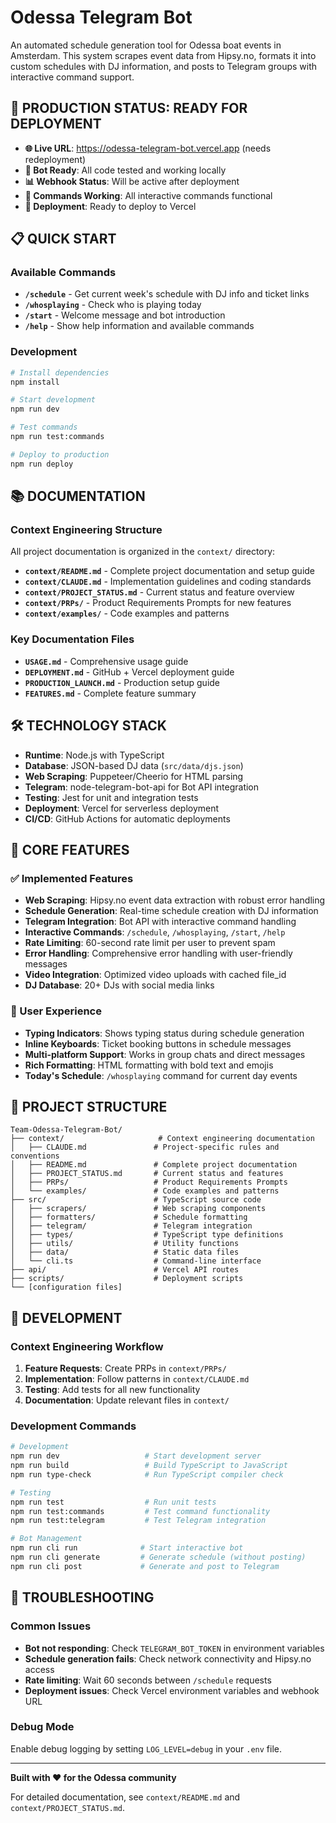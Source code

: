 # Odessa Telegram Bot

An automated schedule generation tool for Odessa boat events in Amsterdam. This system scrapes event data from Hipsy.no, formats it into custom schedules with DJ information, and posts to Telegram groups with interactive command support.

## 🚀 **PRODUCTION STATUS: READY FOR DEPLOYMENT**

- **🌐 Live URL**: https://odessa-telegram-bot.vercel.app (needs redeployment)
- **🤖 Bot Ready**: All code tested and working locally
- **📊 Webhook Status**: Will be active after deployment
- **📱 Commands Working**: All interactive commands functional
- **🚀 Deployment**: Ready to deploy to Vercel

## 📋 **QUICK START**

### Available Commands
- **`/schedule`** - Get current week's schedule with DJ info and ticket links
- **`/whosplaying`** - Check who is playing today
- **`/start`** - Welcome message and bot introduction
- **`/help`** - Show help information and available commands

### Development
```bash
# Install dependencies
npm install

# Start development
npm run dev

# Test commands
npm run test:commands

# Deploy to production
npm run deploy
```

## 📚 **DOCUMENTATION**

### Context Engineering Structure
All project documentation is organized in the `context/` directory:

- **`context/README.md`** - Complete project documentation and setup guide
- **`context/CLAUDE.md`** - Implementation guidelines and coding standards
- **`context/PROJECT_STATUS.md`** - Current status and feature overview
- **`context/PRPs/`** - Product Requirements Prompts for new features
- **`context/examples/`** - Code examples and patterns

### Key Documentation Files
- **`USAGE.md`** - Comprehensive usage guide
- **`DEPLOYMENT.md`** - GitHub + Vercel deployment guide
- **`PRODUCTION_LAUNCH.md`** - Production setup guide
- **`FEATURES.md`** - Complete feature summary

## 🛠️ **TECHNOLOGY STACK**

- **Runtime**: Node.js with TypeScript
- **Database**: JSON-based DJ data (`src/data/djs.json`)
- **Web Scraping**: Puppeteer/Cheerio for HTML parsing
- **Telegram**: node-telegram-bot-api for Bot API integration
- **Testing**: Jest for unit and integration tests
- **Deployment**: Vercel for serverless deployment
- **CI/CD**: GitHub Actions for automatic deployments

## 🚀 **CORE FEATURES**

### ✅ Implemented Features
- **Web Scraping**: Hipsy.no event data extraction with robust error handling
- **Schedule Generation**: Real-time schedule creation with DJ information
- **Telegram Integration**: Bot API with interactive command handling
- **Interactive Commands**: `/schedule`, `/whosplaying`, `/start`, `/help`
- **Rate Limiting**: 60-second rate limit per user to prevent spam
- **Error Handling**: Comprehensive error handling with user-friendly messages
- **Video Integration**: Optimized video uploads with cached file_id
- **DJ Database**: 20+ DJs with social media links

### 🎯 User Experience
- **Typing Indicators**: Shows typing status during schedule generation
- **Inline Keyboards**: Ticket booking buttons in schedule messages
- **Multi-platform Support**: Works in group chats and direct messages
- **Rich Formatting**: HTML formatting with bold text and emojis
- **Today's Schedule**: `/whosplaying` command for current day events

## 📁 **PROJECT STRUCTURE**

```
Team-Odessa-Telegram-Bot/
├── context/                     # Context engineering documentation
│   ├── CLAUDE.md               # Project-specific rules and conventions
│   ├── README.md               # Complete project documentation
│   ├── PROJECT_STATUS.md       # Current status and features
│   ├── PRPs/                   # Product Requirements Prompts
│   └── examples/               # Code examples and patterns
├── src/                        # TypeScript source code
│   ├── scrapers/               # Web scraping components
│   ├── formatters/             # Schedule formatting
│   ├── telegram/               # Telegram integration
│   ├── types/                  # TypeScript type definitions
│   ├── utils/                  # Utility functions
│   ├── data/                   # Static data files
│   └── cli.ts                  # Command-line interface
├── api/                        # Vercel API routes
├── scripts/                    # Deployment scripts
└── [configuration files]
```

## 🔧 **DEVELOPMENT**

### Context Engineering Workflow
1. **Feature Requests**: Create PRPs in `context/PRPs/`
2. **Implementation**: Follow patterns in `context/CLAUDE.md`
3. **Testing**: Add tests for all new functionality
4. **Documentation**: Update relevant files in `context/`

### Development Commands
```bash
# Development
npm run dev                   # Start development server
npm run build                 # Build TypeScript to JavaScript
npm run type-check            # Run TypeScript compiler check

# Testing
npm run test                  # Run unit tests
npm run test:commands         # Test command functionality
npm run test:telegram         # Test Telegram integration

# Bot Management
npm run cli run              # Start interactive bot
npm run cli generate         # Generate schedule (without posting)
npm run cli post             # Generate and post to Telegram
```

## 🚨 **TROUBLESHOOTING**

### Common Issues
- **Bot not responding**: Check `TELEGRAM_BOT_TOKEN` in environment variables
- **Schedule generation fails**: Check network connectivity and Hipsy.no access
- **Rate limiting**: Wait 60 seconds between `/schedule` requests
- **Deployment issues**: Check Vercel environment variables and webhook URL

### Debug Mode
Enable debug logging by setting `LOG_LEVEL=debug` in your `.env` file.

---

**Built with ❤️ for the Odessa community**

For detailed documentation, see `context/README.md` and `context/PROJECT_STATUS.md`. 